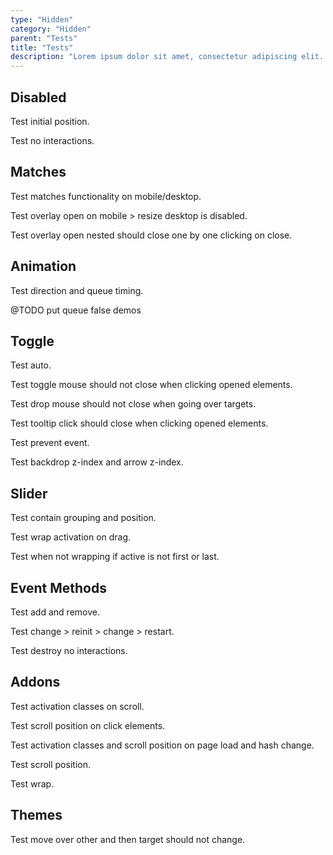 ```yaml
---
type: "Hidden"
category: "Hidden"
parent: "Tests"
title: "Tests"
description: "Lorem ipsum dolor sit amet, consectetur adipiscing elit. Nunc tempus laoreet leo sit amet iaculis."
---
```


## Disabled

Test initial position.

Test no interactions.

<demo>
  <demovanilla src="vanilla/components/core/slider/disable">
  </demovanilla>
  <demovanilla src="vanilla/components/core/toggle/disable">
  </demovanilla>
  <demovanilla src="vanilla/components/core/overlay/disable">
  </demovanilla>
  <demovanilla src="vanilla/components/core/drop/disable">
  </demovanilla>
  <demovanilla src="vanilla/components/core/tooltip/disable">
  </demovanilla>
  <demovanilla src="vanilla/components/core/card/disable">
  </demovanilla>
</demo>

## Matches

Test matches functionality on mobile/desktop.

Test overlay open on mobile > resize desktop is disabled.

Test overlay open nested should close one by one clicking on close.

<demo>
  <demovanilla src="vanilla/components/core/slider/matches">
  </demovanilla>
  <demovanilla src="vanilla/components/core/toggle/matches">
  </demovanilla>
  <demovanilla src="vanilla/components/core/overlay/matches">
  </demovanilla>
  <demovanilla src="vanilla/components/core/drop/matches">
  </demovanilla>
  <demovanilla src="vanilla/components/core/tooltip/matches">
  </demovanilla>
</demo>

## Animation

Test direction and queue timing.

<demo>
  <demovanilla src="vanilla/components/core/toggle/animation-css-multiple">
  </demovanilla>
  <demovanilla src="vanilla/components/core/drop/animation-css-multiple">
  </demovanilla>
  <demovanilla src="vanilla/components/core/tooltip/animation-css-multiple">
  </demovanilla>
</demo>

<demo>
  <demovanilla src="vanilla/components/core/toggle/animation-js-multiple">
  </demovanilla>
  <demovanilla src="vanilla/components/core/drop/animation-js-multiple">
  </demovanilla>
  <demovanilla src="vanilla/components/core/tooltip/animation-js-multiple">
  </demovanilla>
</demo>

@TODO put queue false demos

## Toggle

Test auto.

<demo>
  <demovanilla src="vanilla/components/core/toggle/auto">
  </demovanilla>
</demo>

Test toggle mouse should not close when clicking opened elements.

Test drop mouse should not close when going over targets.

Test tooltip click should close when clicking opened elements.

<demo>
  <demovanilla src="vanilla/components/core/toggle/event">
  </demovanilla>
  <demovanilla src="vanilla/components/core/drop/event">
  </demovanilla>
  <demovanilla src="vanilla/components/core/tooltip/event">
  </demovanilla>
</demo>

Test prevent event.

<demo>
  <demovanilla src="vanilla/components/core/toggle/prevent-event">
  </demovanilla>
  <demovanilla src="vanilla/components/core/toggle/prevent-event-hover">
  </demovanilla>
</demo>

Test backdrop z-index and arrow z-index.

<demo>
  <demovanilla src="vanilla/components/core/drop/backdrop">
  </demovanilla>
  <demovanilla src="vanilla/components/core/tooltip/backdrop">
  </demovanilla>
</demo>

## Slider

Test contain grouping and position.

<demo>
  <demovanilla src="vanilla/components/core/slider/wrap-center">
  </demovanilla>
  <demovanilla src="vanilla/components/core/slider/wrap-left">
  </demovanilla>
  <demovanilla src="vanilla/components/core/slider/wrap-right">
  </demovanilla>
</demo>

Test wrap activation on drag.

Test when not wrapping if active is not first or last.

<demo>
  <demovanilla src="vanilla/components/core/slider/wrap-center">
  </demovanilla>
  <demovanilla src="vanilla/components/core/slider/wrap-left">
  </demovanilla>
  <demovanilla src="vanilla/components/core/slider/wrap-right">
  </demovanilla>
</demo>

## Event Methods

Test add and remove.

Test change > reinit > change > restart.

Test destroy no interactions.

<demo>
  <div class="gatsby_demo_item xt-toggle" data-iframe="iframe/components/core/slider/events-methods">
  </div>
  <div class="gatsby_demo_item xt-toggle" data-iframe="iframe/components/core/toggle/events-methods">
  </div>
  <div class="gatsby_demo_item xt-toggle" data-iframe="iframe/components/core/overlay/events-methods">
  </div>
  <div class="gatsby_demo_item xt-toggle" data-iframe="iframe/components/core/drop/events-methods">
  </div>
  <div class="gatsby_demo_item xt-toggle" data-iframe="iframe/components/core/tooltip/events-methods">
  </div>
</demo>

## Addons

Test activation classes on scroll.

Test scroll position on click elements.

Test activation classes and scroll position on page load and hash change.

<demo>
  <div class="gatsby_demo_item xt-toggle" data-iframe="iframe/components/addons/navigation/scrolltoanchor">
  </div>
  <div class="gatsby_demo_item xt-toggle" data-iframe="iframe/components/addons/navigation/scrolltoanchor-overlay">
  </div>
</demo>

Test scroll position.

Test wrap.

<demo>
  <demovanilla src="vanilla/components/addons/slider/automaticscroll">
  </demovanilla>
</demo>

## Themes

Test move over other and then target should not change.

<demo>
  <div class="gatsby_demo_item xt-toggle" data-iframe="iframe/themes/navigation/menu-navigation-v1">
  </div>
</demo>

<demo>
  <div class="gatsby_demo_item xt-toggle" data-iframe="iframe/themes/hero/slider-hero-v2">
  </div>
  <div class="gatsby_demo_item xt-toggle" data-iframe="iframe/themes/listing/products-listing-v1">
  </div>
</demo>

